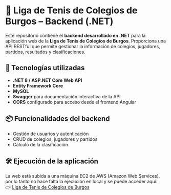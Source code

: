 # 🎾 Liga de Tenis de Colegios de Burgos – Backend (.NET)

Este repositorio contiene el **backend desarrollado en .NET** para la aplicación web de la **Liga de Tenis de Colegios de Burgos**. Proporciona una API RESTful que permite gestionar la información de colegios, jugadores, partidos, resultados y clasificaciones.

## 🧩 Tecnologías utilizadas

- **.NET 8 / ASP.NET Core Web API**
- **Entity Framework Core**
- **MySQL**
- **Swagger** para documentación interactiva de la API
- **CORS** configurado para acceso desde el frontend Angular

## 📦 Funcionalidades del backend

- Gestión de usuarios y autenticación
- CRUD de colegios, jugadores y partidos
- Calculo de la clasificación

## 🛠️ Ejecución de la aplicación

La web está subida a una máquina EC2 de AWS (Amazon Web Services), por lo tanto no hace falta la ejecución en local y se puede acceder aquí:  
👉 [Liga de Tenis de Colegios de Burgos](http://ligatenisburgos.es/)
